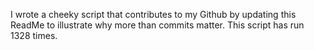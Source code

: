 I wrote a cheeky script that contributes to my Github by updating this ReadMe to illustrate why more than commits matter. This script has run 1328 times.